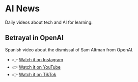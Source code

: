 # AI News
Daily videos about tech and AI for learning. 

## Betrayal in OpenAI
Spanish video about the dismissal of Sam Altman from OpenAI.
- 👉 [Watch it on Instagram](https://www.instagram.com/p/Cz4vhQhvs7x/)
- 👉 [Watch it on YouTube](https://www.youtube.com/shorts/IFOiGrX1QAE)
- 👉 [Watch it on TikTok](https://www.tiktok.com/@victorcampoblanco/video/7303690918203346182)
